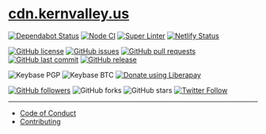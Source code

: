 # [cdn.kernvalley.us](https://cdn.kernvalley.us)

[![Dependabot Status](https://api.dependabot.com/badges/status?host=github&repo=shgysk8zer0/cdn.kernvalley.us)](https://dependabot.com)
[![Node CI](https://github.com/shgysk8zer0/cdn.kernvalley.us/workflows/Node%20CI/badge.svg)](https://github.com/shgysk8zer0/cdn.kernvalley.us/actions)
[![Super Linter](https://github.com/shgysk8zer0/cdn.kernvalley.us/workflows/Lint%20Code%20Base/badge.svg)](https://github.com/shgysk8zer0/cdn.kernvalley.us/actions?query=workflow%3A%22Lint+Code+Base%22)
[![Netlify Status](https://api.netlify.com/api/v1/badges/85d259fa-ea7b-4de4-ae8f-7adf5237b807/deploy-status)](https://app.netlify.com/sites/hardcore-bhaskara-69a703/deploys)

[![GitHub license](https://img.shields.io/github/license/shgysk8zer0/cdn.kernvalley.us.svg)](https://github.com/shgysk8zer0/cdn.kernvalley.us/blob/master/LICENSE)
[![GitHub issues](https://img.shields.io/github/issues/shgysk8zer0/cdn.kernvalley.us.svg)](https://github.com/shgysk8zer0/cdn.kernvalley.us/issues)
[![GitHub pull requests](https://img.shields.io/github/issues-pr/shgysk8zer0/cdn.kernvalley.us.svg)](https://github.com/shgysk8zer0/cdn.kernvalley.us/pulls)
[![GitHub last commit](https://img.shields.io/github/last-commit/shgysk8zer0/cdn.kernvalley.us.svg)](https://github.com/shgysk8zer0/cdn.kernvalley.us/commits/master)
[![GitHub release](https://img.shields.io/github/release/shgysk8zer0/cdn.kernvalley.us.svg)](https://github.com/shgysk8zer0/cdn.kernvalley.us/releases)

![Keybase PGP](https://img.shields.io/keybase/pgp/shgysk8zer0.svg)
![Keybase BTC](https://img.shields.io/keybase/btc/shgysk8zer0.svg)
[![Donate using Liberapay](https://img.shields.io/liberapay/receives/shgysk8zer0.svg?logo=liberapay)](https://liberapay.com/shgysk8zer0/donate "Donate using Liberapay")

[![GitHub followers](https://img.shields.io/github/followers/shgysk8zer0.svg?style=social)](https://github.com/shgysk8zer0?tab=followers)
![GitHub forks](https://img.shields.io/github/forks/shgysk8zer0/cdn.kernvalley.us.svg?style=social)
![GitHub stars](https://img.shields.io/github/stars/shgysk8zer0/cdn.kernvalley.us.svg?style=social)
[![Twitter Follow](https://img.shields.io/twitter/follow/kern_valley.svg?style=social)](https://twitter.com/kern_valley/)
- - -

- [Code of Conduct](./.github/CODE_OF_CONDUCT.md)
- [Contributing](./.github/CONTRIBUTING.md)
<!-- - [Security Policy](./.github/SECURITY.md) -->

